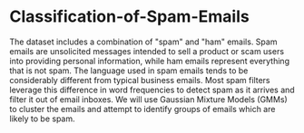 # Classification-of-Spam-Emails
The dataset includes a combination of "spam" and "ham" emails. Spam emails are unsolicited messages intended to sell a product or scam users into providing personal information, while ham emails represent everything that is not spam.  The language used in spam emails tends to be considerably different from typical business emails. Most spam filters leverage this difference in word frequencies to detect spam as it arrives and filter it out of email inboxes. We will use Gaussian Mixture Models (GMMs) to cluster the emails and attempt to identify groups of emails which are likely to be spam.
